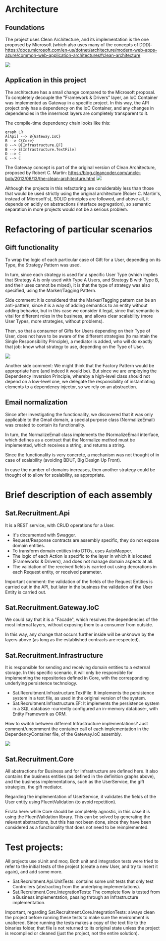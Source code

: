 # Architecture
## Foundations
The project uses Clean Architecture, and its implementation is the one proposed by Microsoft (which also uses many of the concepts of DDD):  https://docs.microsoft.com/en-us/dotnet/architecture/modern-web-apps-azure/common-web-application-architectures#clean-architecture

![](https://docs.microsoft.com/en-us/dotnet/architecture/modern-web-apps-azure/media/image5-9.png)

## Application in this project
The architecture has a small change compared to the Microsoft proposal. To completely decouple the "Framework & Drivers" layer, an IoC Container was implemented as Gateway in a specific project. In this way, the API project only has a dependency on the IoC Container, and any changes in dependencies in the innermost layers are completely transparent to it.

The compile-time dependency chain looks like this:
```mermaid
graph LR
A[Api] --> B{Gateway.IoC}
B --> C{Core}
B --> D[Infrastructure.EF]
B --> E[Infrastructure.TextFile]
D --> C
E --> C
```
The Gateway concept is part of the original version of Clean Architecture, proposed by Robert C. Martin: https://blog.cleancoder.com/uncle-bob/2012/08/13/the-clean-architecture.html
![](https://blog.cleancoder.com/uncle-bob/images/2012-08-13-the-clean-architecture/CleanArchitecture.jpg)

Although the projects in this refactoring are considerably less than those that would be used strictly using the original architecture (Rober C. Martin's, instead of Microsoft's), SOLID principles are followed, and above all, it depends on acidly on abstractions (interface segregation), so semantic separation in more projects would not be a serious problem.

# Refactoring of particular scenarios
## Gift functionality
To wrap the logic of each particular case of Gift for a User, depending on its Type, the Strategy Pattern was used.

In turn, since each strategy is used for a specific User Type (which implies that Strategy A is only used with Type A Users, and Strategy B with Type B, and their uses cannot be mixed), it is that the type of strategy was also specified, using the Marker/Tagging Pattern.

Side comment: it is considered that the Marker/Tagging pattern can be an anti-pattern, since it is a way of adding semantics to an entity without adding behavior, but in this case we consider it legal, since that semantic is vital for different roles in the business, and allows clear scalability (more User Types, more strategies, without problems).

Then, so that a consumer of Gifts for Users depending on their Type of User, does not have to be aware of the different strategies (to maintain the Single Responsibility Principle), a mediator is added, who will do exactly that job: know what strategy to use, depending on the Type of User.

![](https://user-images.githubusercontent.com/99493809/155348360-d1732ea1-b46b-4159-b651-3dee1125ae33.png)

Another side comment: We might think that the Factory Pattern would be appropriate here (and indeed it would be). But since we are employing the Dependency Inversion Principle, whereby a high-level class should not depend on a low-level one, we delegate the responsibility of instantiating elements to a dependency injector, so we rely on an abstraction.

## Email normalization
Since after investigating the functionality, we discovered that it was only applicable to the Gmail domain, a special purpose class (NormalizeEmail) was created to contain its functionality.

In turn, the NormalizeEmail class implements the INormalizeEmail interface, which defines as a contract that the Normalize method must be implemented, which receives a string, and returns a string.

Since the functionality is very concrete, a mechanism was not thought of in case of scalability (avoiding BDUF, Big Design Up Front).

In case the number of domains increases, then another strategy could be thought of to allow for scalability, as appropriate.

# Brief description of each assembly
## Sat.Recruitment.Api
It is a REST service, with CRUD operations for a User.

- It's documented with Swagger.
- Request/Response contracts are assembly specific, they do not expose domain entities.
- To transform domain entities into DTOs, uses AutoMapper.
- The logic of each Action is specific to the layer in which it is located (Frameworks & Drivers), and does not manage domain aspects at all.
- The validation of the received fields is carried out using decorations in each Request entity, or received parameter.

Important comment: the validation of the fields of the Request Entities is carried out in the API, but later in the business the validation of the User Entity is carried out.

## Sat.Recruitment.Gateway.IoC
We could say that it is a "Facade", which resolves the dependencies of the most internal layers, without exposing them to a consumer from outside.

In this way, any change that occurs further inside will be unknown by the layers above (as long as the established contracts are respected).

## Sat.Recruitment.Infrastructure
It is responsible for sending and receiving domain entities to a external storage. In this specific scenario, it will only be responsible for implementing the repositories defined in Core, with the corresponding underlying persistence technology.

- Sat.Recruitment.Infrastructure.TextFile: It implements the persistence system in a text file, as used in the original version of the system.
- Sat.Recruitment.Infrastructure.EF: It implements the persistence system in a SQL database -currently configured an in-memory database-, with Entity Framework as ORM.

How to switch between different Infrastructure implementations? Just comment/uncomment the container call of each implementation in the DependencyContainer file, of the Gateway.IoC assembly.

![](https://user-images.githubusercontent.com/99493809/155357710-05784369-34f5-4f5a-b63b-51745568438b.png)

## Sat.Recruitment.Core

All abstractions for Business and for Infrastructure are defined here. It also contains the business entities (as defined in the definition graphs above), and the business implementations, such as the UserService, the gift strategies, the gift mediator.

Regarding the implementation of UserService, it validates the fields of the User entity using FluentValidation (to avoid repetition).

Errata here: while Core should be completely agnostic, in this case it is using the FluentValidation library. This can be solved by generating the relevant abstractions, but this has not been done, since they have been considered as a functionality that does not need to be reimplemented.

# Test projects:

All projects use xUnit and moq. Both unit and integration tests were tried to refer to the initial tests of the project (create a new User, and try to insert it again), and add some more.

- Sat.Recruitment.Api.UnitTests: contains some unit tests that only test Controllers (abstracting from the underlying implementations).
- Sat.Recruitment.Core.IntegrationTests: The complete flow is tested from a Business implementation, passing through an Infrastructure implementation.

Important, regarding Sat.Recruitment.Core.IntegrationTests: always clean the project before running these tests to make sure the environment is unaltered. Since running the tests makes a copy of the text file to the binaries folder, that file is not returned to its original state unless the project is recompiled or cleaned (just the project, not the entire solution).


